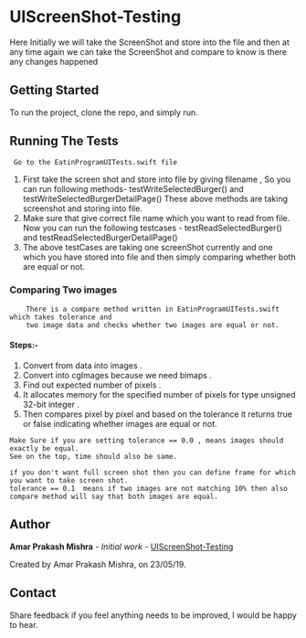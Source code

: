 # UIScreenShot-Testing
   Here Initially we will take the ScreenShot and store into the file and then at any time again we can take
   the ScreenShot and compare to know is there any changes happened
    
## Getting Started
   To run the project, clone the repo, and simply run.

## Running The Tests
     Go to the EatinProgramUITests.swift file
   1.   First take the screen shot and store into file by giving filename , So you can run following methods-
        testWriteSelectedBurger()    and    testWriteSelectedBurgerDetailPage()
        These above methods are taking screenshot and storing into file.
   2.   Make sure that give correct file name which you want to read from file.
        Now you can run the following testcases -
        testReadSelectedBurger() and testReadSelectedBurgerDetailPage()
   3.   The above testCases are taking one screenShot currently and one which you have stored into file
        and then simply comparing whether both are equal or not.

### Comparing Two images
        There is a compare method written in EatinProgramUITests.swift which takes tolerance and 
        two image data and checks whether two images are equal or not.
        
  #### Steps:-
   1. Convert from data into images .
   2. Convert into cgImages because we need bimaps .
   3. Find out expected number of pixels .
   4. It allocates memory for the specified number of pixels for type unsigned 32-bit integer .
   5. Then compares pixel by pixel and based on the tolerance it returns true or false 
      indicating whether images are equal or not.
        
    Make Sure if you are setting tolerance == 0.0 , means images should exactly be equal.
    See on the top, time should also be same.
    
    if you don't want full screen shot then you can define frame for which you want to take screen shot.
    tolerance == 0.1  means if two images are not matching 10% then also compare method will say that both images are equal. 
   
## Author
   **Amar Prakash Mishra** - *Initial work* - [UIScreenShot-Testing](https://github.com/iertamar/UIScreenShot-Testing)
   
   Created by Amar Prakash Mishra, on 23/05/19.
   
## Contact
  Share feedback if you feel anything needs to be improved, I would be happy to hear.
   
   
